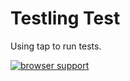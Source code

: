 # Testling Test

Using tap to run tests.

[![browser support](https://ci.testling.com/trigun539/testling.png)
](https://ci.testling.com/trigun539/testling)
